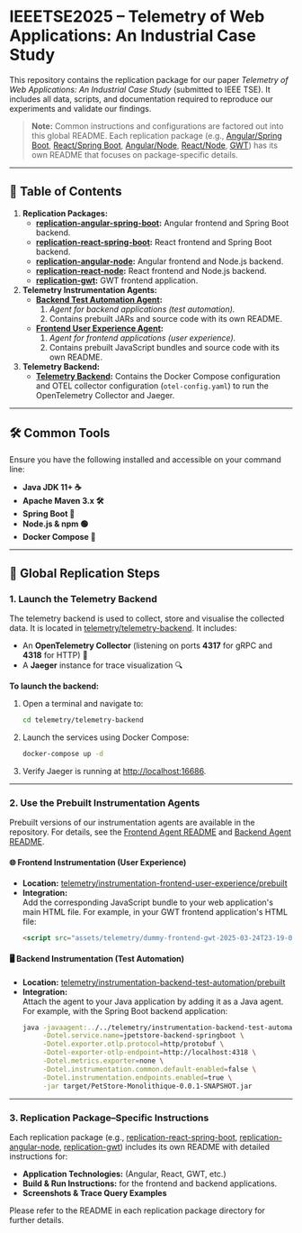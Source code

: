 # IEEETSE2025 – Telemetry of Web Applications: An Industrial Case Study
This repository contains the replication package for our paper *Telemetry of Web Applications: An Industrial Case Study* (submitted to IEEE TSE). It includes all data, scripts, and documentation required to reproduce our experiments and validate our findings.

> **Note:** Common instructions and configurations are factored out into this global README. Each replication package (e.g., [Angular/Spring Boot](./replication-angular-spring-boot/README.md), [React/Spring Boot](./replication-react-spring-boot/README.md), [Angular/Node](./replication-angular-node/README.md), [React/Node](./replication-react-node/README.md), [GWT](./replication-gwt/README.md)) has its own README that focuses on package-specific details.

---

## 📂 Table of Contents
1. **Replication Packages:**
   - **[replication-angular-spring-boot](./replication-angular-spring-boot):** Angular frontend and Spring Boot backend.
   - **[replication-react-spring-boot](./replication-react-spring-boot):** React frontend and Spring Boot backend.
   - **[replication-angular-node](./replication-angular-node):** Angular frontend and Node.js backend.
   - **[replication-react-node](./replication-react-node):** React frontend and Node.js backend.
   - **[replication-gwt](./replication-gwt):** GWT frontend application.
2. **Telemetry Instrumentation Agents:**
   - **[Backend Test Automation Agent](./telemetry/instrumentation-backend-test-automation):**
      1. *Agent for backend applications (test automation).*  
      2. Contains prebuilt JARs and source code with its own README.
   - **[Frontend User Experience Agent](./telemetry/instrumentation-frontend-user-experience):**
      1. *Agent for frontend applications (user experience).*  
      2. Contains prebuilt JavaScript bundles and source code with its own README.
3. **Telemetry Backend:**
   - **[Telemetry Backend](./telemetry/telemetry-backend):** Contains the Docker Compose configuration and OTEL collector configuration (`otel-config.yaml`) to run the OpenTelemetry Collector and Jaeger.

---

## 🛠️ Common Tools
Ensure you have the following installed and accessible on your command line:
- **Java JDK 11+ ☕**
- **Apache Maven 3.x 🛠️**
- **Spring Boot 🚀**
- **Node.js & npm 🟢** 
- **Docker Compose 🐳**

---

## 🚀 Global Replication Steps
### 1. Launch the Telemetry Backend
The telemetry backend is used to collect, store and visualise the collected data. It is located in [telemetry/telemetry-backend](./telemetry/telemetry-backend). It includes:
- An **OpenTelemetry Collector** (listening on ports **4317** for gRPC and **4318** for HTTP) 📡
- A **Jaeger** instance for trace visualization 🔍

**To launch the backend:**

1. Open a terminal and navigate to:
   ```sh
   cd telemetry/telemetry-backend
   ```
2. Launch the services using Docker Compose:
   ```sh
   docker-compose up -d
   ```
3. Verify Jaeger is running at [http://localhost:16686](http://localhost:16686).

---

### 2. Use the Prebuilt Instrumentation Agents
Prebuilt versions of our instrumentation agents are available in the repository. For details, see the [Frontend Agent README](./telemetry/instrumentation-frontend-user-experience/source%20code/agent/README.md) and [Backend Agent README](./telemetry/instrumentation-backend-test-automation/source%20code/agent/README.md).

#### 🌐 Frontend Instrumentation (User Experience)
- **Location:** [telemetry/instrumentation-frontend-user-experience/prebuilt](telemetry/instrumentation-frontend-user-experience/prebuilt)
- **Integration:**  
  Add the corresponding JavaScript bundle to your web application's main HTML file. For example, in your GWT frontend application's HTML file:
  ```html
  <script src="assets/telemetry/dummy-frontend-gwt-2025-03-24T23-19-01-815Z.js"></script>
  ```

#### 🖥️ Backend Instrumentation (Test Automation)
- **Location:** [telemetry/instrumentation-backend-test-automation/prebuilt](telemetry/instrumentation-backend-test-automation/prebuilt)
- **Integration:**  
  Attach the agent to your Java application by adding it as a Java agent. For example, with the Spring Boot backend application:
  ```bash
  java -javaagent:../../telemetry/instrumentation-backend-test-automation/prebuilt/instrumentation-backend-test-automation.jar \
       -Dotel.service.name=jpetstore-backend-springboot \
       -Dotel.exporter.otlp.protocol=http/protobuf \
       -Dotel-exporter-otlp-endpoint=http://localhost:4318 \
       -Dotel.metrics.exporter=none \
       -Dotel.instrumentation.common.default-enabled=false \
       -Dotel.instrumentation.endpoints.enabled=true \
       -jar target/PetStore-Monolithique-0.0.1-SNAPSHOT.jar
  ```

---

### 3. Replication Package–Specific Instructions
Each replication package (e.g., [replication-react-spring-boot](./replication-react-spring-boot/README.md), [replication-angular-node](./replication-angular-node/README.md), [replication-gwt](./replication-gwt/README.md)) includes its own README with detailed instructions for:

- **Application Technologies:** (Angular, React, GWT, etc.)
- **Build & Run Instructions:** for the frontend and backend applications.
- **Screenshots & Trace Query Examples**

Please refer to the README in each replication package directory for further details.